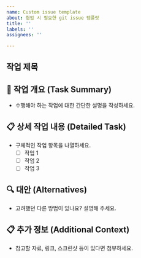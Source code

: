 ```yaml
---
name: Custom issue template
about: 협업 시 필요한 git issue 템플릿
title: ''
labels: ''
assignees: ''

---
```


## 작업 제목 
<!-- [FEATURE] 사용자 생성 기능 -->

## 📝 작업 개요 (Task Summary)
- 수행해야 하는 작업에 대한 간단한 설명을 작성하세요.

## 📋 상세 작업 내용 (Detailed Task)
- 구체적인 작업 항목을 나열하세요.
  - [ ] 작업 1
  - [ ] 작업 2
  - [ ] 작업 3

## 🔍 대안 (Alternatives)
- 고려했던 다른 방법이 있나요? 설명해 주세요.

## 📋 추가 정보 (Additional Context)
- 참고할 자료, 링크, 스크린샷 등이 있다면 첨부하세요.
